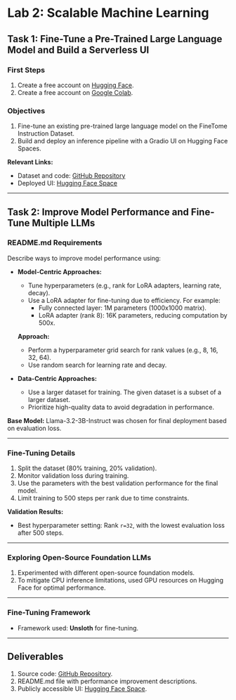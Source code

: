 # Lab 2: Scalable Machine Learning

## Task 1: Fine-Tune a Pre-Trained Large Language Model and Build a Serverless UI

### First Steps
1. Create a free account on [Hugging Face](https://huggingface.co).
2. Create a free account on [Google Colab](https://colab.google.com).

### Objectives
1. Fine-tune an existing pre-trained large language model on the FineTome Instruction Dataset.
2. Build and deploy an inference pipeline with a Gradio UI on Hugging Face Spaces.

**Relevant Links:**
- Dataset and code: [GitHub Repository](https://github.com/felixfritzen/ScalableMLlab2)
- Deployed UI: [Hugging Face Space](https://huggingface.co/spaces/felixfritzen/ScalableMLlab2)

---

## Task 2: Improve Model Performance and Fine-Tune Multiple LLMs

### README.md Requirements
Describe ways to improve model performance using:
- **Model-Centric Approaches:** 
  - Tune hyperparameters (e.g., rank for LoRA adapters, learning rate, decay).
  - Use a LoRA adapter for fine-tuning due to efficiency. For example:
    - Fully connected layer: 1M parameters (1000x1000 matrix).
    - LoRA adapter (rank 8): 16K parameters, reducing computation by 500x.

  **Approach:**
  - Perform a hyperparameter grid search for rank values (e.g., 8, 16, 32, 64).
  - Use random search for learning rate and decay.

- **Data-Centric Approaches:**
  - Use a larger dataset for training. The given dataset is a subset of a larger dataset.
  - Prioritize high-quality data to avoid degradation in performance.

**Base Model:**
Llama-3.2-3B-Instruct was chosen for final deployment based on evaluation loss.

---

### Fine-Tuning Details
1. Split the dataset (80% training, 20% validation).
2. Monitor validation loss during training.
3. Use the parameters with the best validation performance for the final model.
4. Limit training to 500 steps per rank due to time constraints.

**Validation Results:**
- Best hyperparameter setting: Rank `r=32`, with the lowest evaluation loss after 500 steps.

---

### Exploring Open-Source Foundation LLMs
1. Experimented with different open-source foundation models.
2. To mitigate CPU inference limitations, used GPU resources on Hugging Face for optimal performance.

---

### Fine-Tuning Framework
- Framework used: **Unsloth** for fine-tuning.

---

## Deliverables
1. Source code: [GitHub Repository](https://github.com/felixfritzen/ScalableMLlab2).
2. README.md file with performance improvement descriptions.
3. Publicly accessible UI: [Hugging Face Space](https://huggingface.co/spaces/felixfritzen/ScalableMLlab2).
